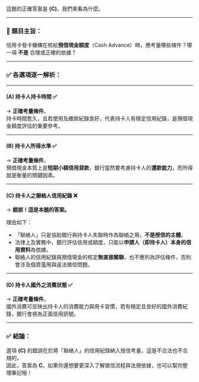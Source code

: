 這題的正確答案是 **(C)**，我們來看為什麼。

---

### 📌 題目主旨：
信用卡發卡機構在核給**預借現金額度**（Cash Advance）時，應考量哪些條件？哪一項 **不是** 合理或正確的依據？

---

### ✅ 各選項逐一解析：

---

#### **(A) 持卡人持卡時間** ✅  
→ **正確考量條件**。  
持卡時間愈久，且若使用及繳款紀錄良好，代表持卡人有穩定信用紀錄，是預借現金額度評估的重要參考。

---

#### **(B) 持卡人所得水準** ✅  
→ **正確考量條件**。  
預借現金本質上是**短期小額信用貸款**，銀行當然要考慮持卡人的**還款能力**，而所得就是衡量的關鍵因素。

---

#### **(C) 持卡人之聯絡人信用紀錄** ❌  
→ **錯誤！這是本題的答案。**

理由如下：

- 「聯絡人」只是協助銀行與持卡人失聯時作為聯絡之用，**不是授信的主體**。
- 法律上及實務中，銀行評估信用或額度，只能以**申請人（即持卡人）本身的信用資料**為依據。
- 聯絡人的信用紀錄與預借現金的核定**無直接關聯**，也不應列為評估條件，否則會涉及個資濫用與違法徵信問題。

---

#### **(D) 持卡人國外之消費狀態** ✅  
→ **正確考量條件**。  
國外消費可反映出持卡人的消費能力與用卡習慣，若有穩定且良好的國外消費紀錄，銀行會視為正面信用訊號。

---

### ✅ 結論：
選項 **(C)** 的錯誤在於將「聯絡人」的信用紀錄納入授信考量，這是不合法也不合規的，  
因此，答案為 **C**。如果你還想要更深入了解徵信流程與法規依據，也可以幫你整理筆記哦！